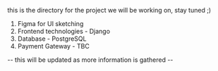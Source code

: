 this is the directory for the project we will be working
on, stay tuned ;)

1) Figma for UI sketching
2) Frontend technologies - Django
3) Database - PostgreSQL
4) Payment Gateway - TBC

-- this will be updated as more information is gathered -- 
